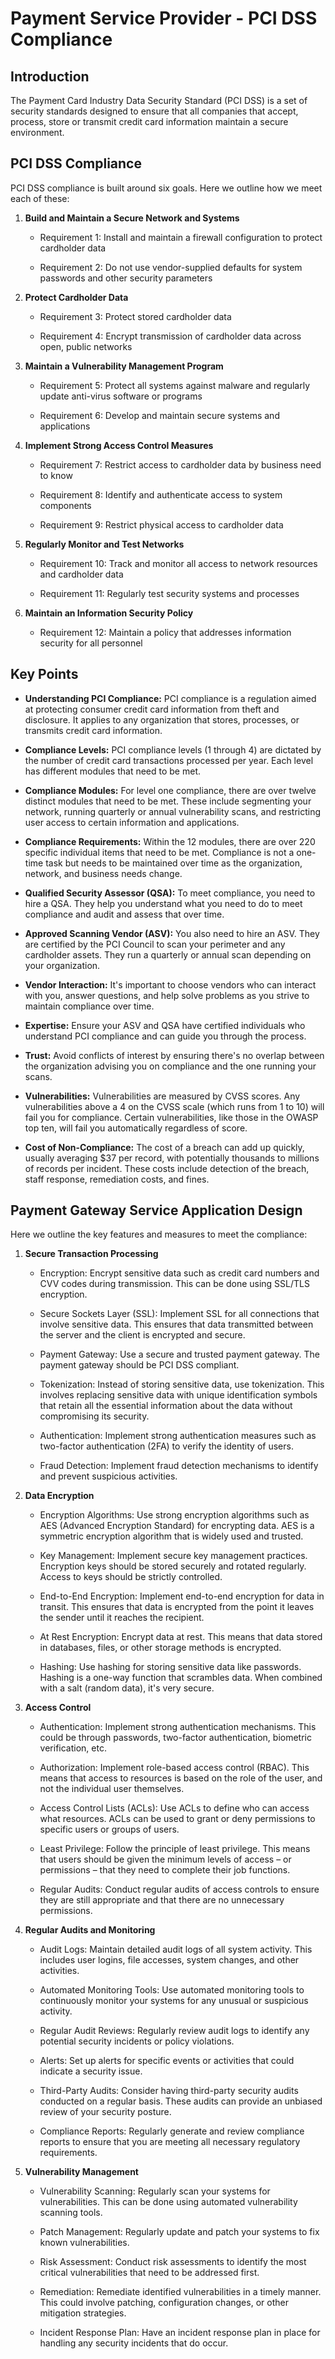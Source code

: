 # Payment Service Provider - PCI DSS Compliance

## Introduction

The Payment Card Industry Data Security Standard (PCI DSS) is a set of security standards designed to ensure that all companies that accept, process, store or transmit credit card information maintain a secure environment.

## PCI DSS Compliance

PCI DSS compliance is built around six goals. Here we outline how we meet each of these:

1. **Build and Maintain a Secure Network and Systems**

    - Requirement 1: Install and maintain a firewall configuration to protect cardholder data

    - Requirement 2: Do not use vendor-supplied defaults for system passwords and other security parameters

2. **Protect Cardholder Data**

    - Requirement 3: Protect stored cardholder data

    - Requirement 4: Encrypt transmission of cardholder data across open, public networks

3. **Maintain a Vulnerability Management Program**

    - Requirement 5: Protect all systems against malware and regularly update anti-virus software or programs

    - Requirement 6: Develop and maintain secure systems and applications

4. **Implement Strong Access Control Measures**

    - Requirement 7: Restrict access to cardholder data by business need to know

    - Requirement 8: Identify and authenticate access to system components

    - Requirement 9: Restrict physical access to cardholder data

5. **Regularly Monitor and Test Networks**

    - Requirement 10: Track and monitor all access to network resources and cardholder data

    - Requirement 11: Regularly test security systems and processes

6. **Maintain an Information Security Policy**

   - Requirement 12: Maintain a policy that addresses information security for all personnel

## Key Points

- **Understanding PCI Compliance:** PCI compliance is a regulation aimed at protecting consumer credit card information from theft and disclosure. It applies to any organization that stores, processes, or transmits credit card information.

- **Compliance Levels:** PCI compliance levels (1 through 4) are dictated by the number of credit card transactions processed per year. Each level has different modules that need to be met.

- **Compliance Modules:** For level one compliance, there are over twelve distinct modules that need to be met. These include segmenting your network, running quarterly or annual vulnerability scans, and restricting user access to certain information and applications.

- **Compliance Requirements:** Within the 12 modules, there are over 220 specific individual items that need to be met. Compliance is not a one-time task but needs to be maintained over time as the organization, network, and business needs change.

- **Qualified Security Assessor (QSA):** To meet compliance, you need to hire a QSA. They help you understand what you need to do to meet compliance and audit and assess that over time.

- **Approved Scanning Vendor (ASV):** You also need to hire an ASV. They are certified by the PCI Council to scan your perimeter and any cardholder assets. They run a quarterly or annual scan depending on your organization.

- **Vendor Interaction:** It's important to choose vendors who can interact with you, answer questions, and help solve problems as you strive to maintain compliance over time.

- **Expertise:** Ensure your ASV and QSA have certified individuals who understand PCI compliance and can guide you through the process.

- **Trust:** Avoid conflicts of interest by ensuring there's no overlap between the organization advising you on compliance and the one running your scans.

- **Vulnerabilities:** Vulnerabilities are measured by CVSS scores. Any vulnerabilities above a 4 on the CVSS scale (which runs from 1 to 10) will fail you for compliance. Certain vulnerabilities, like those in the OWASP top ten, will fail you automatically regardless of score.

- **Cost of Non-Compliance:** The cost of a breach can add up quickly, usually averaging $37 per record, with potentially thousands to millions of records per incident. These costs include detection of the breach, staff response, remediation costs, and fines.

## Payment Gateway Service Application Design

Here we outline the key features and measures to meet the compliance:

1. **Secure Transaction Processing**

    - Encryption: Encrypt sensitive data such as credit card numbers and CVV codes during transmission. This can be done using SSL/TLS encryption.

    - Secure Sockets Layer (SSL): Implement SSL for all connections that involve sensitive data. This ensures that data transmitted between the server and the client is encrypted and secure.

    - Payment Gateway: Use a secure and trusted payment gateway. The payment gateway should be PCI DSS compliant.

    - Tokenization: Instead of storing sensitive data, use tokenization. This involves replacing sensitive data with unique identification symbols that retain all the essential information about the data without compromising its security.

    - Authentication: Implement strong authentication measures such as two-factor authentication (2FA) to verify the identity of users.

    - Fraud Detection: Implement fraud detection mechanisms to identify and prevent suspicious activities.

2. **Data Encryption**

    - Encryption Algorithms: Use strong encryption algorithms such as AES (Advanced Encryption Standard) for encrypting data. AES is a symmetric encryption algorithm that is widely used and trusted.

    - Key Management: Implement secure key management practices. Encryption keys should be stored securely and rotated regularly. Access to keys should be strictly controlled.

    - End-to-End Encryption: Implement end-to-end encryption for data in transit. This ensures that data is encrypted from the point it leaves the sender until it reaches the recipient.

    - At Rest Encryption: Encrypt data at rest. This means that data stored in databases, files, or other storage methods is encrypted.

    - Hashing: Use hashing for storing sensitive data like passwords. Hashing is a one-way function that scrambles data. When combined with a salt (random data), it's very secure.

3. **Access Control**

    - Authentication: Implement strong authentication mechanisms. This could be through passwords, two-factor authentication, biometric verification, etc.

    - Authorization: Implement role-based access control (RBAC). This means that access to resources is based on the role of the user, and not the individual user themselves.

    - Access Control Lists (ACLs): Use ACLs to define who can access what resources. ACLs can be used to grant or deny permissions to specific users or groups of users.

    - Least Privilege: Follow the principle of least privilege. This means that users should be given the minimum levels of access – or permissions – that they need to complete their job functions.

    - Regular Audits: Conduct regular audits of access controls to ensure they are still appropriate and that there are no unnecessary permissions.

4. **Regular Audits and Monitoring**

    - Audit Logs: Maintain detailed audit logs of all system activity. This includes user logins, file accesses, system changes, and other activities.

    - Automated Monitoring Tools: Use automated monitoring tools to continuously monitor your systems for any unusual or suspicious activity.

    - Regular Audit Reviews: Regularly review audit logs to identify any potential security incidents or policy violations.

    - Alerts: Set up alerts for specific events or activities that could indicate a security issue.

    - Third-Party Audits: Consider having third-party security audits conducted on a regular basis. These audits can provide an unbiased review of your security posture.

    - Compliance Reports: Regularly generate and review compliance reports to ensure that you are meeting all necessary regulatory requirements.

5. **Vulnerability Management**

    - Vulnerability Scanning: Regularly scan your systems for vulnerabilities. This can be done using automated vulnerability scanning tools.

    - Patch Management: Regularly update and patch your systems to fix known vulnerabilities.

    - Risk Assessment: Conduct risk assessments to identify the most critical vulnerabilities that need to be addressed first.

    - Remediation: Remediate identified vulnerabilities in a timely manner. This could involve patching, configuration changes, or other mitigation strategies.

    - Incident Response Plan: Have an incident response plan in place for handling any security incidents that do occur.
